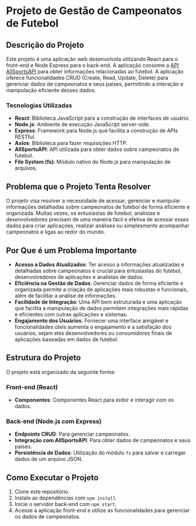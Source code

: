 # Projeto de Gestão de Campeonatos de Futebol

## Descrição do Projeto

Este projeto é uma aplicação web desenvolvida utilizando React para o front-end e Node Express para o back-end. A aplicação consome a [API AllSportsAPI](https://allsportsapi.com/soccer-football-api-documentation#Leagues) para obter informações relacionadas ao futebol. A aplicação oferece funcionalidades CRUD (Create, Read, Update, Delete) para gerenciar dados de campeonatos e seus países, permitindo a interação e manipulação eficiente desses dados.

### Tecnologias Utilizadas

- **React**: Biblioteca JavaScript para a construção de interfaces de usuário.
- **Node.js**: Ambiente de execução JavaScript server-side.
- **Express**: Framework para Node.js que facilita a construção de APIs RESTful.
- **Axios**: Biblioteca para fazer requisições HTTP.
- **AllSportsAPI**: API utilizada para obter dados sobre campeonatos de futebol.
- **File System (fs)**: Módulo nativo do Node.js para manipulação de arquivos.

## Problema que o Projeto Tenta Resolver

O projeto visa resolver a necessidade de acessar, gerenciar e manipular informações detalhadas sobre campeonatos de futebol de forma eficiente e organizada. Muitas vezes, os entusiastas de futebol, analistas e desenvolvedores precisam de uma maneira fácil e efetiva de acessar esses dados para criar aplicações, realizar análises ou simplesmente acompanhar campeonatos e ligas ao redor do mundo.

## Por Que é um Problema Importante

- **Acesso a Dados Atualizados**: Ter acesso a informações atualizadas e detalhadas sobre campeonatos é crucial para entusiastas do futebol, desenvolvedores de aplicações e analistas de dados.
- **Eficiência na Gestão de Dados**: Gerenciar dados de forma eficiente e organizada permite a criação de aplicações mais robustas e funcionais, além de facilitar a análise de informações.
- **Facilidade de Integração**: Uma API bem estruturada e uma aplicação que facilita a manipulação de dados permitem integrações mais rápidas e eficientes com outras aplicações e sistemas.
- **Engajamento dos Usuários**: Fornecer uma interface amigável e funcionalidades úteis aumenta o engajamento e a satisfação dos usuários, sejam eles desenvolvedores ou consumidores finais de aplicações baseadas em dados de futebol.

## Estrutura do Projeto

O projeto está organizado da seguinte forma:

### Front-end (React)

- **Componentes**: Componentes React para exibir e interagir com os dados.

### Back-end (Node.js com Express)

- **Endpoints CRUD**: Para gerenciar campeonatos.
- **Integração com AllSportsAPI**: Para obter dados de campeonatos e seus países.
- **Persistência de Dados**: Utilização do módulo `fs` para salvar e carregar dados de um arquivo JSON.

## Como Executar o Projeto

1. Clone este repositório.
2. Instale as dependências com `npm install`.
3. Inicie o servidor back-end com `npm start`.
4. Acesse a aplicação front-end e utilize as funcionalidades para gerenciar os dados de campeonatos.

